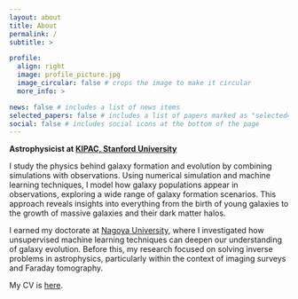 ```yaml
---
layout: about
title: About
permalink: /
subtitle: >

profile:
  align: right
  image: profile_picture.jpg
  image_circular: false # crops the image to make it circular
  more_info: >

news: false # includes a list of news items
selected_papers: false # includes a list of papers marked as "selected={true}"
social: false # includes social icons at the bottom of the page
---
```


**Astrophysicist at [KIPAC, Stanford University](https://kipac.stanford.edu)**

<!-- I study the Universe by combining simulations with observations.  -->
<!-- My research
focuses on the physics that govern galaxy formation and evolution. I use numerical simulations and machine learning techniques to model how galaxy populations appear in observations. This approach allows me to explore a high-dimensional parameter space of possible galaxy formation scenarios, providing
insights into everything from the formation of the youngest galaxies to the growth
of massive galaxies and their host dark matter halos. -->

I study the physics behind galaxy formation and evolution by combining simulations with observations. Using numerical simulation and machine learning techniques, I model how galaxy populations appear in observations, exploring a wide range of galaxy formation scenarios. This approach reveals insights into everything from the birth of young galaxies to the growth of massive galaxies and their dark matter halos.

I earned my doctorate at [Nagoya University](https://en.nagoya-u.ac.jp), where I investigated how unsupervised machine learning techniques can deepen our understanding of galaxy evolution. Before this, my research focused on solving inverse problems in astrophysics, particularly within the context of imaging surveys and Faraday tomography.

My CV is <a href="Cooray_CV.pdf">here</a>.